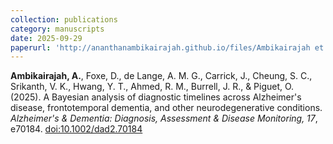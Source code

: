 ```yaml
---
collection: publications
category: manuscripts
date: 2025-09-29
paperurl: 'http://ananthanambikairajah.github.io/files/Ambikairajah et al_2025_A Bayesian analysis of diagnostic timelines across Alzheimer's disease, frontotemporal dementia.pdf'
---
```


<b>Ambikairajah, A.</b>, Foxe, D., de Lange, A. M. G., Carrick, J., Cheung, S. C., Srikanth, V. K., Hwang, Y. T., Ahmed, R. M., Burrell, J. R., & Piguet, O. (2025). A Bayesian analysis of diagnostic timelines across Alzheimer's disease, frontotemporal dementia, and other neurodegenerative conditions. <i>Alzheimer's & Dementia: Diagnosis, Assessment & Disease Monitoring, 17</i>, e70184. [doi:10.1002/dad2.70184](https://doi.org/10.1002/dad2.70184)